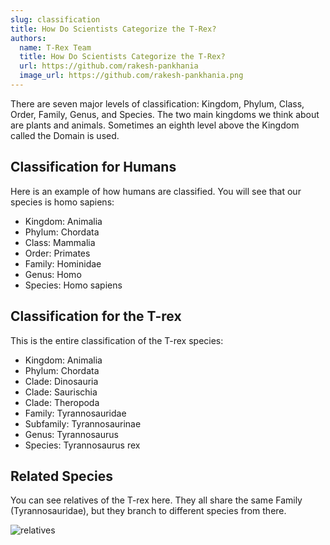 ```yaml
---
slug: classification
title: How Do Scientists Categorize the T-Rex?
authors:
  name: T-Rex Team
  title: How Do Scientists Categorize the T-Rex?
  url: https://github.com/rakesh-pankhania
  image_url: https://github.com/rakesh-pankhania.png
---
```


There are seven major levels of classification: Kingdom, Phylum, Class, Order, Family, Genus, and Species. The two main kingdoms we think about are plants and animals. Sometimes an eighth level above the Kingdom called the Domain is used.

## Classification for Humans

Here is an example of how humans are classified. You will see that our species is homo sapiens:

- Kingdom: Animalia
- Phylum: Chordata
- Class: Mammalia
- Order: Primates
- Family: Hominidae
- Genus: Homo
- Species: Homo sapiens

## Classification for the T-rex

This is the entire classification of the T-rex species:

- Kingdom: Animalia
- Phylum: Chordata
- Clade: Dinosauria
- Clade: Saurischia
- Clade: Theropoda
- Family: Tyrannosauridae
- Subfamily: Tyrannosaurinae
- Genus: Tyrannosaurus
- Species: Tyrannosaurus rex

## Related Species

You can see relatives of the T-rex here. They all share the same Family (Tyrannosauridae), but they branch to different species from there.

![relatives](/img/classification1.png)
